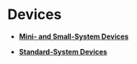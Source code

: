 # Devices<a name="EN-US_TOPIC_0000001182003649"></a>

-   **[Mini- and Small-System Devices](device-lite.md)**  

-   **[Standard-System Devices](device-standard.md)**  


